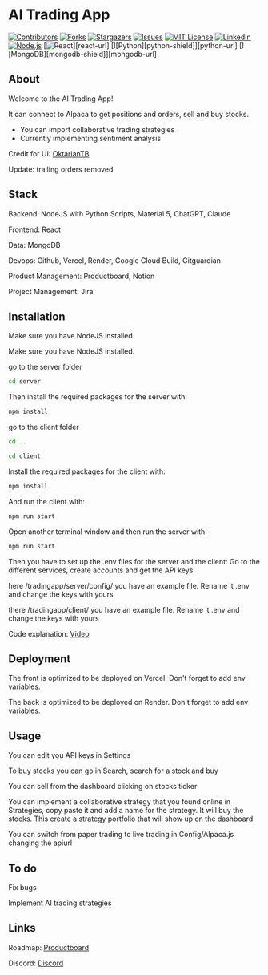 # AI Trading App

[![Contributors][contributors-shield]][contributors-url]
[![Forks][forks-shield]][forks-url]
[![Stargazers][stars-shield]][stars-url]
[![Issues][issues-shield]][issues-url]
[![MIT License][license-shield]][license-url]
[![LinkedIn][linkedin-shield]][linkedin-url]
[![Node.js][nodejs-shield]][nodejs-url]
[![React][react-shield]][react-url]
[![Python][python-shield]][python-url]
[![MongoDB][mongodb-shield]][mongodb-url]

## About
Welcome to the AI Trading App!

It can connect to Alpaca to get positions and orders, sell and buy stocks.
- You can import collaborative trading strategies
- Currently implementing sentiment analysis 

Credit for UI: [OktarianTB](https://github.com/OktarianTB/stock-trading-simulator)

Update: trailing orders removed

## Stack
Backend: NodeJS with Python Scripts, Material 5, ChatGPT, Claude

Frontend: React

Data: MongoDB

Devops: Github, Vercel, Render, Google Cloud Build, Gitguardian

Product Management: Productboard, Notion

Project Management: Jira

## Installation
Make sure you have NodeJS installed.

Make sure you have NodeJS installed. 

go to the server folder
```sh
cd server
```


Then install the required packages for the server with:

```sh
npm install
```

go to the client folder
```sh
cd ..
```
```sh
cd client
```

Install the required packages for the client with:
```sh
npm install
```

And run the client with:
```sh
npm run start
```

Open another terminal window and then run the server with:
```sh
npm run start
```

Then you have to set up the .env files for the server and the client:
Go to the different services, create accounts and get the API keys

here  /tradingapp/server/config/ you have an example file. Rename it .env and change the keys with yours

there /tradingapp/client/  you have an example file. Rename it .env and change the keys with yours

Code explanation: [Video](https://www.loom.com/share/2411f7d34ea1491ab22c166957e107de) 

## Deployment
The front is optimized to be deployed on Vercel. Don't forget to add env variables.

The back is optimized to be deployed on Render. Don't forget to add env variables.

## Usage

You can edit you API keys in Settings

To buy stocks you can go in Search, search for a stock and buy

You can sell from the dashboard clicking on stocks ticker

You can implement a collaborative strategy that you found online in Strategies, copy paste it and add a name for the strategy. It will buy the stocks. This create a strategy portfolio that will show up on the dashboard

You can switch from paper trading to live trading in Config/Alpaca.js changing the apiurl



## To do
Fix bugs

Implement AI trading strategies

## Links
Roadmap: [Productboard](https://roadmap.productboard.com/21c090eb-9351-42c4-a248-b59747aa299f)

Discord: [Discord](https://discord.gg/Neu7KBrhV3)

<!-- Badges -->
[contributors-shield]: https://img.shields.io/github/contributors/Louvivien/tradingapp.svg?style=for-the-badge
[contributors-url]: https://github.com/Louvivien/tradingapp/graphs/contributors
[forks-shield]: https://img.shields.io/github/forks/Louvivien/tradingapp.svg?style=for-the-badge
[forks-url]: https://github.com/Louvivien/tradingapp/network/members
[stars-shield]: https://img.shields.io/github/stars/Louvivien/tradingapp.svg?style=for-the-badge
[stars-url]: https://github.com/Louvivien/tradingapp/stargazers
[issues-shield]: https://img.shields.io/github/issues/Louvivien/tradingapp.svg?style=for-the-badge
[issues-url]: https://github.com/Louvivien/tradingapp/issues
[license-shield]: https://img.shields.io/github/license/Louvivien/tradingapp.svg?style=for-the-badge
[license-url]: https://github.com/Louvivien/tradingapp/blob/master/LICENSE.txt
[linkedin-shield]: https://img.shields.io/badge/-LinkedIn-black.svg?style=for-the-badge&logo=linkedin&colorB=555
[linkedin-url]: https://www.linkedin.com/in/vivienrichaud/
[nodejs-shield]: https://img.shields.io/badge/node.js-6DA55F?style=for-the-badge&logo=node.js&logoColor=white
[nodejs-url]: https://nodejs.org/
[react-shield]: https://img.shields.io/badge/React

